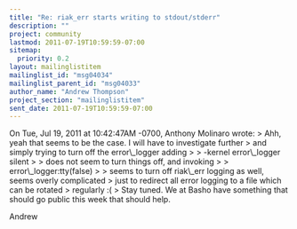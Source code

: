 ```yaml
---
title: "Re: riak_err starts writing to stdout/stderr"
description: ""
project: community
lastmod: 2011-07-19T10:59:59-07:00
sitemap:
  priority: 0.2
layout: mailinglistitem
mailinglist_id: "msg04034"
mailinglist_parent_id: "msg04033"
author_name: "Andrew Thompson"
project_section: "mailinglistitem"
sent_date: 2011-07-19T10:59:59-07:00
---
```



On Tue, Jul 19, 2011 at 10:42:47AM -0700, Anthony Molinaro wrote:
&gt; Ahh, yeah that seems to be the case. I will have to investigate further
&gt; and simply trying to turn off the error\\_logger adding
&gt; 
&gt; -kernel error\\_logger silent
&gt; 
&gt; does not seem to turn things off, and invoking
&gt; 
&gt; error\\_logger:tty(false)
&gt; 
&gt; seems to turn off riak\\_err logging as well, seems overly complicated
&gt; just to redirect all error logging to a file which can be rotated
&gt; regularly :(
&gt; 
Stay tuned. We at Basho have something that should go public this week
that should help.

Andrew

